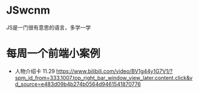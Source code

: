 # JSwcnm
JS是一门很有意思的语言，多学一学

# 每周一个前端小案例
* 人物介绍卡 11.29 https://www.bilibili.com/video/BV1g44y1G7V1/?spm_id_from=333.1007.top_right_bar_window_view_later.content.click&vd_source=e483d09b4b274b0564d9461541870776
